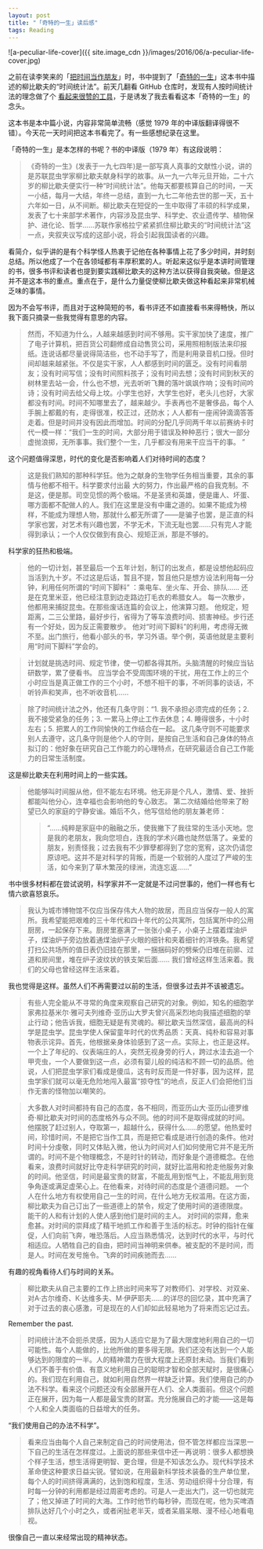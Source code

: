 ```yaml
---
layout: post
title: "「奇特的一生」读后感"
tags: Reading
---
```


![a-peculiar-life-cover]({{ site.image_cdn }}/images/2016/06/a-peculiar-life-cover.jpg)

之前在读李笑来的「[把时间当作朋友][1]」时，书中提到了「[奇特的一生][2]」这本书中描述的柳比歇夫的“时间统计法”。前天几翻看 GitHub 仓库时，发现有人按时间统计法的理念做了个 [看起来很赞的工具][3]，于是诱发了我去看看这本「奇特的一生」的念头。

这本书是本中篇小说，内容非常简单流畅（感觉 1979 年的中译版翻译得很不错）。今天花一天时间把这本书看完了。有一些感想纪录在这里。

<!--more-->

「奇特的一生」是本怎样的书呢？书的中译版（1979 年）有这段说明：

> 《奇特的一生》(发表于一九七四年)是一部写真人真事的文献性小说，讲的是苏联昆虫学家柳比歇夫献身科学的故事。从一九一六年元旦开始，二十六岁的柳比歇夫便实行一种“时间统计法”。他每天都要核算自己的时间，一天一小结，每月一大结，年终一总结，直到一九七二年他去世的那一天，五十六年如一日，从不间断。柳比歇夫在短促的一生中取得了丰硕的科学成果，发表了七十来部学术著作，内容涉及昆虫学、科学史、农业遗传学、植物保护、进化论、哲学……苏联作家格拉宁紧紧抓住柳比歇夫的“时间统计法”这一点，夹叙夹议写成的这部小说，将会引起我国读者的兴趣。

看简介，似乎讲的是有个科学怪人热衷于记他在各种事情上花了多少时间，并时刻总结。所以他成了一个在各领域都有丰厚积累的人。听起来这似乎是本讲时间管理的书，很多书评和读者也提到要实践柳比歇夫的这种方法以获得自我突破。但是这并不是这本书的重点。重点在于，是什么力量促使柳比歇夫做这种看起来非常机械乏味的事情。

因为不会写书评，而且对于这种简短的书，看书评还不如直接看书来得畅快，所以我下面只摘录一些我觉得有意思的内容。

> 然而，不知道为什么，人越来越感到时间不够用。实干家加快了速度，推广了电子计算机，把百货公司翻修成自动售货公司，采用照相制版法来印报纸。连说话都尽量说得简洁些，也不动手写了，而是利用录音机口授。但时间却越来越紧张。不仅是实干家，人人都感到时间的匮乏。没有时间看朋友；没有时间写信；没有时间照料孩子；没有时间去想；没有时间到秋天的树林里去站一会，什么也不想，光去听听飞舞的落叶飒飒作响；没有时间吟诗；没有时间去给父母上坟。小学生也好，大学生也好，老头儿也好，大家都没有时间。时间不知哪里去了，越来越少。手表再也不是奢侈品，每个人手腕上都戴的有，走得很准，校正过，还防水；人人都有一座闹钟滴滴答答走着。但是时间并没有因此而增加。时间的分配几乎同两千年以前赛纳卡时代一模一样：“我们一生的时间，大部分用于错误及种种恶行；很大一部分虚抛浪掷，无所事事。我们整个一生，几乎都没有用来干应当干的事。
 ”

这个问题值得深思，时代的变化是否影响着人们对待时间的态度？

> 这是我们熟知的那种科学狂。他为之献身的生物学任务相当重要，其余的事情与他都不相干。科学要求付出最
大的努力，作出最严格的自我克制。不是这，便是那。司空见惯的两个极端。不是圣贤和英雄，便是庸人、坏蛋、哪方面都不配做人的人。我们在这里是没有中庸之道的。如果不能成为榜样，不能成为理想人物，那就什么都无所谓了——是骗子也罢，是正直的科学家也罢，对艺术有兴趣也罢，不学无术，下流无耻也罢……只有完人才能得到承认；一个人仅仅做到有良心、规矩正派，那是不够的。

科学家的狂热和极端。

> 他的一切计划，甚至最后一个五年计划，制订的出发点，都是设想他起码应当活到九十岁。不过这是后话，暂且不提，暂且他只是想方设法利用每一分钟，利用任何所谓的“时间下脚料” ：乘电车、坐火车、开会、排队......
> 还是在克里米亚，他已经注意到边走路边打毛衣的希腊女人。
> 每一次散步，他都用来捕捉昆虫。在那些废话连篇的会议上，他演算习题。
> 他规定，短距离，二三公里路，最好步行，省得为了等车浪费时间、损害神经。步行还有一个好处，因为反正需要散步。
> 他对“时间下脚料”的利用，考虑得无微不至。出门旅行，他看小部头的书，学习外语。举个例，英语他就是主要利用“时间下脚料”学会的。

> 计划就是挑选时间、规定节律，使一切都各得其所。头脑清醒的时候应当钻研数学，累了便看书。
> 应当学会不受周围环境的干扰，用在工作上的三个小时应当是真正做工作的三个小时，不想不相干的事，不听同事的谈话，不听铃声和笑声，也不听收音机......

> 除了时间统计法之外，他还有几条守则：“1. 我不承担必须完成的任务；2. 我不接受紧急的任务；3. 一累马上停止工作去休息；4. 睡得很多，十小时左右；5. 把累人的工作同愉快的工作结合在一起。
> 这几条守则不可能要求别人去遵守，这几条守则是他个人的守则，是按自己生活和自己身体的特点拟订的：他好象在研究自己工作能力的心理特点，在研究最适合自己工作能力的日常生活制度。

这是柳比歇夫在利用时间上的一些实践。

> 他能够叫时间服从他，但不能左右环境。他无非是个凡人，激情、爱、挫折都能叫他分心，连幸福也会影响他的专心致志。
> 第二次结婚给他带来了盼望已久的家庭的宁静安谧。婚后不久，他写信给他的朋友兼老师：
>> “……纯粹是家庭中的融融之乐，使我撇下了我往常的生活小天地。您是我的老朋友，我向您坦白，连我的学术兴趣也陡然低落了。亲爱的朋友，别责怪我；过去我有不少罪孽都得到了您的宽宥，这次仍请您原谅吧。这并不是对科学的背叛，而是一个软弱的人度过了严峻的生活，如今来到了草木繁茂的绿洲，流连忘返……”

书中很多材料都在尝试说明，科学家并不一定就是不过问世事的，他们一样也有七情六欲喜怒哀乐。

> 我认为城市博物馆不仅应当保存伟大人物的故居，而且应当保存一般人的寓所。我希望能把艰难的三十年代和四十年代的公共寓所，包括寓所中的公用厨房，一起保存下来。厨房里塞满了一张张小桌子，小桌子上摆着煤油炉子，煤油炉子旁边放着通煤油炉子火眼的细针和夹着细针的洋铁条。我希望打扫公共场所的值日表仍旧挂在那里，一捆捆码好的劈柴仍旧堆在前廓、过道和房间里，堆在炉子波纹状的铁支架后面……
> 我们曾经这样生活来着。我们的父母也曾经这样生活来着。

我也觉得是这样。虽然人们不再需要过以前的生活，但很多过去并不该被遗忘。

> 有些人完全能从不寻常的角度来观察自己研究的对象。例如，知名的细胞学家弗拉基米尔·雅可夫列维奇·亚历山大罗夫曾兴高采烈地向我描述细胞的举止行动；他告诉我，细胞无疑是有灵魂的。柳比歇夫当然深信，最高尚的科学是昆虫学。昆虫学使人保留童年时代的优秀品质：天真、纯朴和容易对事物表示诧异。首先，他根据亲身体验感到了这一点。实际上，也正是这样。一个上了年纪的、仪表端庄的人，突然无视身旁的行人，跨过水洼去追一个甲壳虫，一个人要做到这一点，必须有婴儿般的纯洁和不顾一切的品质。他说，人们把昆虫学家们看成是傻瓜，这有时反而是一件好事，因为这样，昆虫学家们就可以毫无危险地闯入最富“掠夺性”的地点，反正人们会把他们当作无害的怪物加以嘲笑的。

> 大多数人对时间都持有自己的态度，各不相同，而亚历山大·亚历山德罗维奇·柳比歇夫对时间的态度格外与众不同。他的时间不是取得成就的时间。他摆脱了赶过别人，夺取第一，超越什么，获得什么……的愿望。他热爱时间，珍惜时间，不是把它当作工具，而是把它看成是进行创造的条件。他对时间十分虔敬，同时又体贴入微，他认为时间对人们如何使用它并不是无所谓的。时间不是个物理概念，不是时针的转动，而好象是个道德概念。在他看来，浪费时间就好比夺走科学研究的时间，就好比滥用和抢走他服务对象的时间。他坚信，时间是最宝贵的财富，不能乱用到怄气上，不能乱用到竞争角逐或满足虚荣心上。在他看来，对待时间的态度是个道德问题。
> 一个人在什么地方有权使用自己一生的时间，在什么地方无权滥用。在这方面，柳比歇夫为自己订出了一些道德上的禁令，规定了使用时间的道德限度。
> 能干的人和有计划的人使人感到他们是时间的主人。
> 对时间的崇拜，愈来愈甚。对时间的崇拜成了精干地抓工作和善于生活的标志。时钟的指针在催促，人们向前飞奔，唯恐落后。人应当熟悉情况，达到时代的水平，与时代相适应。人牺牲自己的自由，把时间当神明来供奉。被支配的不是时间，而是人。时间在发号施令。飞奔的时间疾驰而去……

有趣的视角看待人们与时间的关系。

> 柳比歇夫从自己主要的工作上挤出时间来写了对教师们、对学校、对双亲、对А·古尔维奇、К·达维多夫、М·伊萨耶夫……的详尽的回忆录，其中充满了对于过去的衷心感激，可是现在的人们却如此轻易地为了将来而忘记过去。

Remember the past.

> 时间统计法不会扼杀灵感，因为人适应它是为了最大限度地利用自己的一切可能性。每个人能做的，比他所做的要多得无限。我们还没有达到一个人能够达到的限度的一半。人的精神潜力在很大程度上还原封未动。当我们看到人们不善于有价值、有意义地利用自己的聪明才智和全部天赋时，是很痛心的。我们现在利用自己，就如利用自然界一样缺乏计算。我们使用自己的办法不科学。看来这个问题还没有全部展开在人们、全人类面前。但这个问题正在展开，因为每一人都是最宝贵的财富。充分施展自己的才能——这是每个人和全人类面临的日益增大的任务。

“我们使用自己的办法不科学”。

> 看来应当由每个人自己来制定自己的时间使用法，但不管怎样都应当深思一下自己的生活在怎样度过。上面说的那些来信中还一再说明：很多人都想换个样子生活，想生活得更明智、更合理，但是不知该怎么办。现代科学技术革命使这种要求日益尖锐。譬如说，在用最新科学技术装备的生产单位里，每个人的时间挤得满满的，达到饱和程度，生活、劳动组织得十分合理，有时每一分钟的利用都是经过周密考虑的。可是人一走出大门，这一切也就完了；他又掉进了时间的大海。工作时他节约每秒钟，而现在呢，他为买啤酒排队达好几个小时之久，或者闲扯老半天，或者呆眉呆眼、漫不经心地看电视。

很像自己一直以来经常出现的精神状态。

[1]: https://book.douban.com/subject/3609132/
[2]: https://book.douban.com/subject/2212128/
[3]: https://github.com/zhangmhao/Life-Time-Tracker
